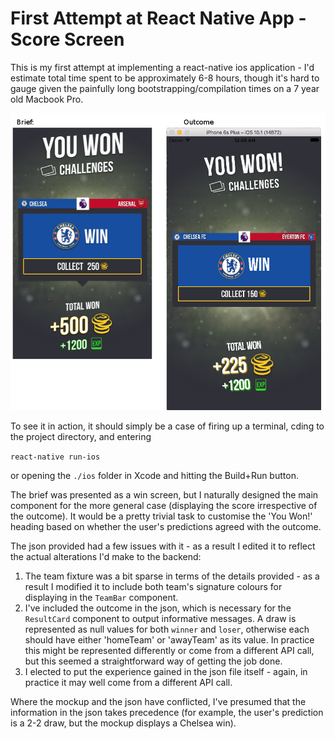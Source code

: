 # First Attempt at React Native App - Score Screen

This is my first attempt at implementing a react-native ios application - I'd
estimate total time spent to be approximately 6-8 hours, though it's hard to
gauge given the painfully long bootstrapping/compilation times on a 7 year old
Macbook Pro.

![Brief and Outcome](./react-native-app.png "Brief and Outcome")

To see it in action, it should simply be a case of firing up a terminal, cding
to the project directory, and entering

`react-native run-ios`

or opening the `./ios` folder in Xcode and hitting the Build+Run button.

The brief was presented as a win screen, but I naturally designed the main
component for the more general case (displaying the score irrespective of the
outcome). It would be a pretty trivial task to customise the 'You Won!' heading
based on whether the user's predictions agreed with the outcome.

The json provided had a few issues with it - as a result I edited it to
reflect the actual alterations I'd make to the backend:

1. The team fixture was a bit sparse in terms of the details provided - as a
   result I modified it to include both team's signature colours for displaying
   in the `TeamBar` component.
2. I've included the outcome in the json, which is necessary for the
   `ResultCard` component to output informative messages. A draw is represented
   as null values for both `winner` and `loser`, otherwise each should have
   either 'homeTeam' or 'awayTeam' as its value. In practice this might be
   represented differently or come from a different API call, but this seemed a
   straightforward way of getting the job done.
3. I elected to put the experience gained in the json file itself - again, in
   practice it may well come from a different API call.

Where the mockup and the json have conflicted, I've presumed that the
information in the json takes precedence (for example, the user's prediction
is a 2-2 draw, but the mockup displays a Chelsea win).
